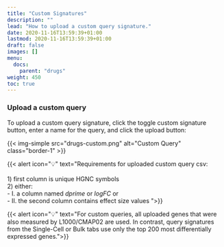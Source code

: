 ```yaml
---
title: "Custom Signatures"
description: ""
lead: "How to upload a custom query signature."
date: 2020-11-16T13:59:39+01:00
lastmod: 2020-11-16T13:59:39+01:00
draft: false
images: []
menu:
  docs:
    parent: "drugs"
weight: 450
toc: true
---
```


### Upload a custom query

To upload a custom query signature, click the toggle custom signature button, enter a name for the query, and click the upload button:

{{< img-simple src="drugs-custom.png" alt="Custom Query" class="border-1" >}}

{{< alert icon="💡" text="Requirements for uploaded custom query csv:</br></br>1) first column is unique HGNC symbols</br>2) either: </br>- I. a column named <i>dprime</i> or <i>logFC</i> or</br>- II. the second column contains effect size values ">}}

{{< alert icon="💡" text="For custom queries, all uploaded genes that were also measured by L1000/CMAP02 are used. In contrast, query signatures from the Single-Cell or Bulk tabs use only the top 200 most differentially expressed genes.">}}


